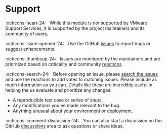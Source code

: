 # Support

:octicons-heart-24: &nbsp; While this module is not supported by VMware Support Services, it is supported by the project maintainers and its community of users.

:octicons-issue-opened-24: &nbsp; Use the GitHub [issues][issues] to report bugs or suggest enhancements.

:octicons-thumbsup-24: &nbsp; Issues are monitored by the maintainers and are prioritized based on criticality and community [reactions][reactions].

:octicons-search-24: &nbsp; Before opening an issue, please [search the issues][issues-search] and use the reactions to add votes to matching issues. Please include as much information as you can. Details like these are incredibly useful in helping the us evaluate and prioritize any changes:

- A reproducible test case or series of steps.
- Any modifications you've made relevant to the bug.
- Anything unusual about your environment or deployment.

:octicons-comment-discussion-24: &nbsp; You can also start a discussion on the GitHub [discussions][discussions] area to ask questions or share ideas.

[issues]: https://github.com/vmware/powershell-module-for-vmware-cloud-foundation-power-management/issues
[issues-search]: https://github.com/vmware/powershell-module-for-vmware-cloud-foundation-power-management/issues?q=is%3Aissue+is%3Aopen+label%3Abug
[discussions]: https://github.com/vmware/powershell-module-for-vmware-cloud-foundation-power-management/discussions
[reactions]: https://github.blog/2016-03-10-add-reactions-to-pull-requests-issues-and-comments/
